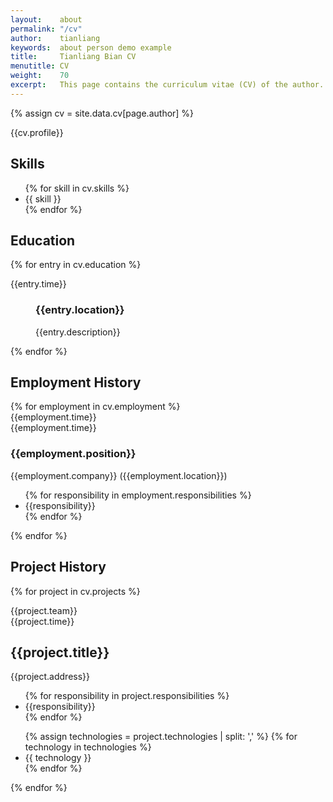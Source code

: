 ```yaml
---
layout:    about
permalink: "/cv"
author:    tianliang
keywords:  about person demo example
title:     Tianliang Bian CV
menutitle: CV
weight:    70
excerpt:   This page contains the curriculum vitae (CV) of the author.
---
```

{% assign cv = site.data.cv[page.author] %}

<div class="md-card no-border">
    <p>{{cv.profile}}</p>
</div>

<div class="md-card shadow">
    <div class="title icon-stats-bars">
        <h2>Skills</h2>
    </div>
    <div class="content">
        <ul>
            {% for skill in cv.skills %}
            <li>{{ skill }}</li>
            {% endfor %}
        </ul>
    </div>
</div>

<div class="md-card shadow education">
    <div class="title icon-library">
        <h2>Education</h2>
    </div>
    {% for entry in cv.education %}   
    <dl>
        <dt class="time">{{entry.time}}</dt>
        <dd>
            <h3>{{entry.location}}</h3>
            <p>{{entry.description}}</p>
        </dd>
    </dl>
    {% endfor %}
</div>

<h2 class="employment-heading">Employment History</h2>

<div class="timeline-container">
    {% for employment in cv.employment %}
    <div class="timeline-block">
        <div class="marker"></div>
        <div class="time">{{employment.time}}</div>
        <div class="timeline-content">
            <div class="time">{{employment.time}}</div>
            <h3>{{employment.position}}</h3>
            <span>{{employment.company}} ({{employment.location}})</span>
            <ul>
                {% for responsibility in employment.responsibilities %}
                <li>{{responsibility}}</li>
                {% endfor %}
            </ul>
        </div>
    </div>
    {% endfor %}
</div>


<h2 class="project-heading">Project History</h2>

{% for project in cv.projects %}
<div class="md-card shadow project">
    <div class="meta">
        <div class="team">{{project.team}}</div>
        <div class="time">{{project.time}}</div>
    </div>
    <div class="content">
        <h2>{{project.title}}</h2>
        <div class="address">{{project.address}}</div>
        <ul>
            {% for responsibility in project.responsibilities %}
            <li>{{responsibility}}</li>
            {% endfor %}
        </ul>
    </div>
    <div class="footer">
        <ul>
            {% assign technologies = project.technologies | split: ',' %}
            {% for technology in technologies %}
            <li> {{ technology }}</li>
            {% endfor %}
        </ul>
        <span class="icon-briefcase"></span>
    </div>
</div>
{% endfor %}
